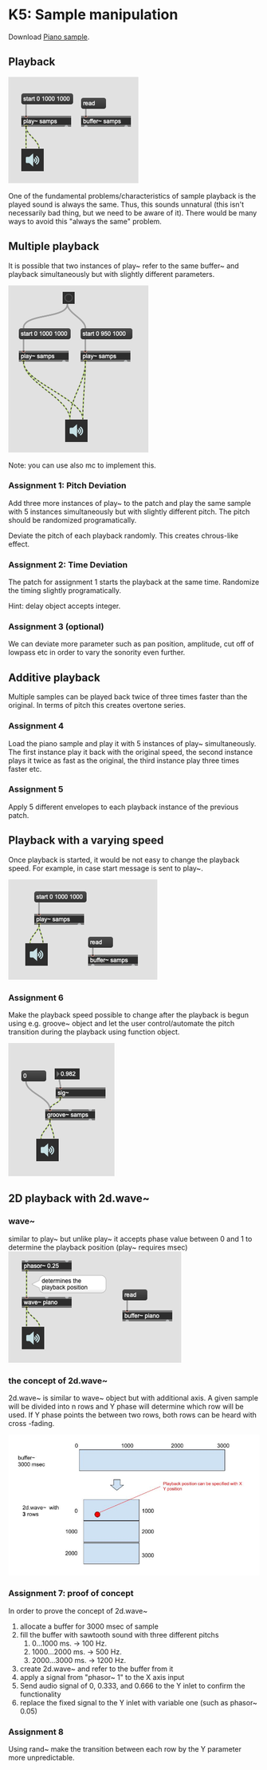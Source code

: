 # K5: Sample manipulation

Download [Piano sample](K5/piano.aif).

## Playback
![](K5/play.png)

One of the fundamental problems/characteristics of sample playback is the played sound is always the same. Thus, this sounds unnatural (this isn't necessarily bad thing, but we need to be aware of it). There would be many ways to avoid this "always the same" problem. 

## Multiple playback 
It is possible that two instances of play~ refer to the same buffer~ and playback simultaneously but with slightly different parameters.

![](K5/play2.png)

Note: you can use also mc to implement this.

### Assignment 1: Pitch Deviation

Add three more instances of play~ to the patch and play the same sample with 5 instances simultaneously but with slightly different pitch. The pitch should be randomized programatically.

Deviate the pitch of each playback randomly. This creates chrous-like effect.

### Assignment 2: Time Deviation

The patch for assignment 1 starts the playback at the same time. Randomize the timing slightly
programatically.

Hint: delay object accepts integer.

### Assignment 3 (optional)
We can deviate more parameter such as pan position, amplitude, cut off of lowpass etc in order to vary the sonority even further.

## Additive playback
Multiple samples can be played back twice of three times faster than the original. In terms of pitch this creates overtone series.

### Assignment 4
Load the piano sample and play it with 5 instances of play~ simultaneously.
The first instance play it back with the original speed, the second instance plays it twice as fast as the original, the third instance play three times faster etc.

### Assignment 5
Apply 5 different envelopes to each playback instance of the previous patch.

## Playback with a varying speed

Once playback is started, it would be not easy to change the playback speed. For example, in case start message is sent to play~.

![](K5/fix.png)

### Assignment 6
Make the playback speed possible to change after the playback is begun using e.g. groove~ object and let the user control/automate the pitch transition during the playback using function object.

![](K5/groove.png)

## 2D playback with 2d.wave~

### wave~
similar to play~ but unlike play~ it accepts phase value between 0 and 1 to determine the playback position (play~ requires msec)
![](K5/wave.png)

### the concept of 2d.wave~

2d.wave~ is similar to wave~ object but with additional axis. A given sample will be divided into n rows and Y phase will determine which row will be used. If Y phase points the between two rows, both rows can be heard with cross -fading.

![](K5/2d.jpg)

### Assignment 7: proof of concept

In order to prove the concept of 2d.wave~ 
1. allocate a buffer for 3000 msec of sample
2. fill the buffer with sawtooth sound with three different pitchs
   1. 0...1000 ms.      -> 100 Hz.
   2. 1000...2000 ms.   -> 500 Hz.
   3. 2000...3000 ms.   -> 1200 Hz.
3. create 2d.wave~ and refer to the buffer from it
4. apply a signal from "phasor~ 1" to the X axis input
5. Send audio signal of 0, 0.333, and 0.666 to the Y inlet to confirm the functionality
6. replace the fixed signal to the Y inlet with variable one (such as phasor~ 0.05)

### Assignment 8
Using rand~ make the transition between each row by the Y parameter more unpredictable.





